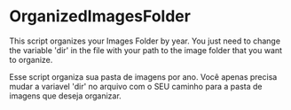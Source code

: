 # OrganizedImagesFolder
This script organizes your Images Folder by year. You just need to change the variable 'dir' in the file with your path to the image folder that you want to organize.

Esse script organiza sua pasta de imagens por ano. Você apenas precisa mudar a variavel 'dir' no arquivo com o SEU caminho para a pasta de imagens que deseja organizar.

